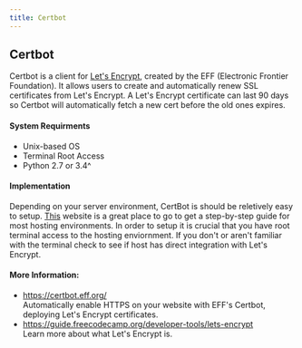 ```yaml
---
title: Certbot
---
```

## Certbot

Certbot is a client for [Let's Encrypt](https://guide.freecodecamp.org/developer-tools/lets-encrypt), created by the EFF (Electronic Frontier Foundation). It allows users to create and automatically renew SSL certificates from Let's Encrypt. A Let's Encrypt certificate can last 90 days so Certbot will automatically fetch a new cert before the old ones expires.

#### System Requirments

- Unix-based OS
- Terminal Root Access
- Python 2.7 or 3.4^

#### Implementation

Depending on your server environment, CertBot is should be reletively easy to setup. [This](https://certbot.eff.org/) website is a great place to go to get a step-by-step guide for most hosting environments. In order to setup it is crucial that you have root terminal access to the hosting enviornment. If you don't or aren't familiar with the terminal check to see if host has direct integration with Let's Encrypt.

#### More Information:
- https://certbot.eff.org/ \
Automatically enable HTTPS on your website with EFF's Certbot, deploying Let's Encrypt certificates.
- https://guide.freecodecamp.org/developer-tools/lets-encrypt \
Learn more about what Let's Encrypt is.
